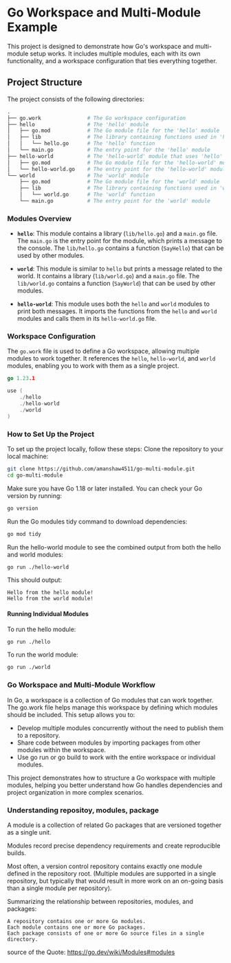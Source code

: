 # Go Workspace and Multi-Module Example

This project is designed to demonstrate how Go's workspace and multi-module setup works. It includes multiple modules, each with its own functionality, and a workspace configuration that ties everything together.

## Project Structure

The project consists of the following directories:

```python
.
├── go.work               # The Go workspace configuration
├── hello                 # The 'hello' module
│   ├── go.mod            # The Go module file for the 'hello' module
│   ├── lib               # The library containing functions used in 'hello'
│   │   └── hello.go      # The 'hello' function
│   └── main.go           # The entry point for the 'hello' module
├── hello-world           # The 'hello-world' module that uses 'hello' and 'world'
│   ├── go.mod            # The Go module file for the 'hello-world' module
│   └── hello-world.go    # The entry point for the 'hello-world' module
└── world                 # The 'world' module
    ├── go.mod            # The Go module file for the 'world' module
    ├── lib               # The library containing functions used in 'world'
    │   └── world.go      # The 'world' function
    └── main.go           # The entry point for the 'world' module
```


### Modules Overview

- **`hello`**: This module contains a library (`lib/hello.go`) and a `main.go` file. The `main.go` is the entry point for the module, which prints a message to the console. The `lib/hello.go` contains a function (`SayHello`) that can be used by other modules.

- **`world`**: This module is similar to `hello` but prints a message related to the world. It contains a library (`lib/world.go`) and a `main.go` file. The `lib/world.go` contains a function (`SayWorld`) that can be used by other modules.

- **`hello-world`**: This module uses both the `hello` and `world` modules to print both messages. It imports the functions from the `hello` and `world` modules and calls them in its `hello-world.go` file.

### Workspace Configuration

The `go.work` file is used to define a Go workspace, allowing multiple modules to work together. It references the `hello`, `hello-world`, and `world` modules, enabling you to work with them as a single project.

```go
go 1.23.1

use (
	./hello
	./hello-world
	./world
)
```

### How to Set Up the Project

To set up the project locally, follow these steps:
Clone the repository to your local machine:

```sh
git clone https://github.com/amanshaw4511/go-multi-module.git
cd go-multi-module
```

Make sure you have Go 1.18 or later installed. You can check your Go version by running:

```sh
go version
```
Run the Go modules tidy command to download dependencies:

```sh
go mod tidy
```

Run the hello-world module to see the combined output from both the hello and world modules:

```sh
go run ./hello-world
```

This should output:

    Hello from the hello module!
    Hello from the world module!

#### Running Individual Modules


To run the hello module:
```sh
go run ./hello
```

To run the world module:
```sh
go run ./world
```

### Go Workspace and Multi-Module Workflow

In Go, a workspace is a collection of Go modules that can work together. The go.work file helps manage this workspace by defining which modules should be included. This setup allows you to:
- Develop multiple modules concurrently without the need to publish them to a repository.
- Share code between modules by importing packages from other modules within the workspace.
- Use go run or go build to work with the entire workspace or individual modules.

This project demonstrates how to structure a Go workspace with multiple modules, helping you better understand how Go handles dependencies and project organization in more complex scenarios.

### Understanding repositoy, modules, package
A module is a collection of related Go packages that are versioned together as a single unit.

Modules record precise dependency requirements and create reproducible builds.

Most often, a version control repository contains exactly one module defined in the repository root. (Multiple modules are supported in a single repository, but typically that would result in more work on an on-going basis than a single module per repository).

Summarizing the relationship between repositories, modules, and packages:

    A repository contains one or more Go modules.
    Each module contains one or more Go packages.
    Each package consists of one or more Go source files in a single directory.

source of the Quote: https://go.dev/wiki/Modules#modules
